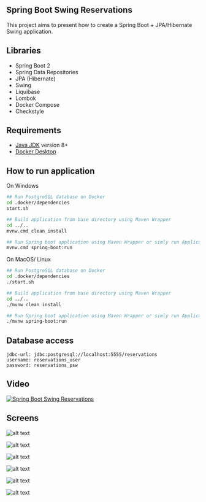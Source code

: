 Spring Boot Swing Reservations
---------------------------------------------

This project aims to present how to create a Spring Boot + JPA/Hibernate Swing application.

Libraries
---------------------------------------------
- Spring Boot 2
- Spring Data Repositories
- JPA (Hibernate)
- Swing
- Liquibase
- Lombok
- Docker Compose
- Checkstyle

Requirements
---------------------------------------------
- [Java JDK](https://www.oracle.com/pl/java/technologies/javase-downloads.html) version 8+
- [Docker Desktop](https://www.docker.com/products/docker-desktop) 

How to run application
---------------------------------------------
On Windows
```bash
## Run PostgreSQL database on Docker
cd .docker/dependencies
start.sh

## Build application from base directory using Maven Wrapper
cd ../..
mvnw.cmd clean install

## Run Spring boot application using Maven Wrapper or simly run Application class
mvnw.cmd spring-boot:run
```

On MacOS/ Linux
```bash
## Run PostgreSQL database on Docker
cd .docker/dependencies
./start.sh

## Build application from base directory using Maven Wrapper
cd ../..
./mvnw clean install

## Run Spring boot application using Maven Wrapper or simly run Application class
./mvnw spring-boot:run
```

Database access
---------------
```
jdbc-url: jdbc:postgresql://localhost:5555/reservations
username: reservations_user
password: reservations_psw
```

Video
-----

[![Spring Boot Swing Reservations](http://img.youtube.com/vi/E7ho0qdWhus/0.jpg)](https://youtu.be/E7ho0qdWhus "Spring Boot Swing Reservations")

Screens
---------------------------------------------

![alt text](https://github.com/DanielMichalski/spring-boot-swing-reservations/blob/master/src/main/resources/images/db_schema.png "Screen 1")

![alt text](https://github.com/DanielMichalski/spring-boot-swing-reservations/blob/master/src/main/resources/images/spring_boot.png "Screen 2")

![alt text](https://github.com/DanielMichalski/spring-boot-swing-reservations/blob/master/src/main/resources/images/forms.png "Screen 3")

![alt text](https://github.com/DanielMichalski/spring-boot-swing-reservations/blob/master/src/main/resources/images/form1.png "Screen 4")

![alt text](https://github.com/DanielMichalski/spring-boot-swing-reservations/blob/master/src/main/resources/images/form2.png "Screen 5")

![alt text](https://github.com/DanielMichalski/spring-boot-swing-reservations/blob/master/src/main/resources/images/reports.png "Screen 6")
